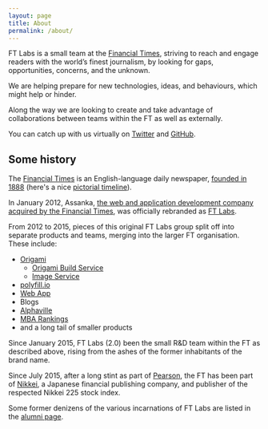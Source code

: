 ```yaml
---
layout: page
title: About
permalink: /about/
---
```


FT Labs is a small team at the [Financial Times](http://www.ft.com), striving to reach and engage readers with the world’s finest journalism, by looking for gaps, opportunities, concerns, and the unknown.

We are helping prepare for new technologies, ideas, and behaviours, which might help or hinder.

Along the way we are looking to create and take advantage of collaborations between teams within the FT as well as externally.

You can catch up with us virtually on [Twitter](http://twitter.com/ftlabs) and [GitHub](http://github.com/ftlabs).

## Some history

The [Financial Times](https://www.ft.com) is an English-language daily newspaper, [founded in 1888](https://en.wikipedia.org/wiki/Financial_Times) (here's a nice [pictorial timeline](http://aboutus.ft.com/files/2010/09/FThistory.jpg)).

In January 2012, Assanka, [the web and application development company acquired by the Financial Times](http://aboutus.ft.com/2012/04/26/fts-assanka-rebrands-as-ft-labs/), was officially rebranded as [FT Labs](/2012/01/strike-me-pink-assanka-and-the-ft/).

From 2012 to 2015, pieces of this original FT Labs group split off into separate products and teams, merging into the larger FT organisation. These include:

* [Origami](http://origami.ft.com)
   * [Origami Build Service](https://www.ft.com/__origami/service/build/v2/)
   * [Image Service](https://www.ft.com/__origami/service/image/v2/)
* [polyfill.io](https://polyfill.io)
* [Web App](https://app.ft.com)
* Blogs
* [Alphaville](https://ftalphaville.ft.com/)
* [MBA Rankings](http://rankings.ft.com/businessschoolrankings/rankings)
* and a long tail of smaller products

Since January 2015, FT Labs (2.0) been the small R&D team within the FT as described above, rising from the ashes of the former inhabitants of the brand name.

Since July 2015, after a long stint as part of [Pearson](https://www.pearson.com/uk/), the FT has been part of [Nikkei](http://www.nikkei.com/), a Japanese financial publishing company, and publisher of the respected Nikkei 225 stock index.

Some former denizens of the various incarnations of FT Labs are listed in the <a href="/alumni">alumni page</a>. 
